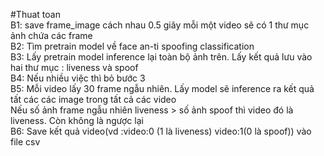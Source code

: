 #Thuat toan
<br>
B1: save frame_image cách nhau 0.5 giây mỗi một video sẽ có 1 thư mục ảnh chứa các frame
<br>
B2: Tìm pretrain model về face an-ti spoofing classification
<br>
B3: Lấy pretrain model inference lại toàn bộ ảnh trên. Lấy kết quả lưu vào hai thư mục : liveness và spoof
<br>
B4: Nếu nhiều việc thì bỏ bước 3
<br>
B5: Mỗi video lấy 30 frame ngẫu nhiên. Lấy model sẽ inference ra kết quả tất các các image trong tất cả các video 
<br>
Nếu số ảnh frame ngẫu nhiên liveness > số ảnh spoof thì video đó là liveness. Còn không là ngược lại
<br>
B6: Save kết quả video(vd :video:0 (1 là liveness) video:1(0 là spoof)) vào file csv
